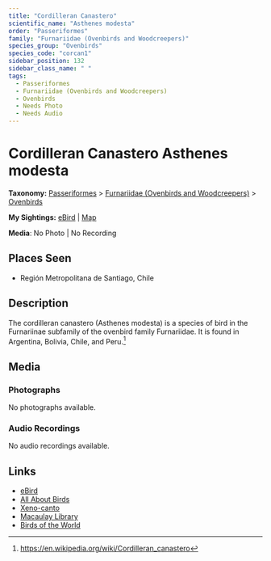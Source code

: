 ```yaml
---
title: "Cordilleran Canastero"
scientific_name: "Asthenes modesta"
order: "Passeriformes"
family: "Furnariidae (Ovenbirds and Woodcreepers)"
species_group: "Ovenbirds"
species_code: "corcan1"
sidebar_position: 132
sidebar_class_name: " "
tags: 
  - Passeriformes
  - Furnariidae (Ovenbirds and Woodcreepers)
  - Ovenbirds
  - Needs Photo
  - Needs Audio
---
```


# Cordilleran Canastero <span className='sci_name'>Asthenes modesta</span>

**Taxonomy:** [Passeriformes](/tags/passeriformes) > [Furnariidae (Ovenbirds and Woodcreepers)](/tags/furnariidae-ovenbirds-and-woodcreepers) > [Ovenbirds](/tags/ovenbirds)

**My Sightings:** [eBird](https://ebird.org/lifelist?r=world&time=life&spp=corcan1) | [Map](/map?species_code=corcan1)

**Media**: No Photo | No Recording

## Places Seen

* Región Metropolitana de Santiago, Chile

## Description
The cordilleran canastero (Asthenes modesta) is a species of bird in the Furnariinae subfamily of the ovenbird family Furnariidae. It is found in Argentina, Bolivia, Chile, and Peru.[^1]

[^1]: https://en.wikipedia.org/wiki/Cordilleran_canastero

## Media
### Photographs
No photographs available.

### Audio Recordings
No audio recordings available.

## Links
* [eBird](https://ebird.org/species/corcan1) 
* [All About Birds](https://www.allaboutbirds.org/guide/corcan1) 
* [Xeno-canto](https://www.xeno-canto.org/species/asthenes-modesta) 
* [Macaulay Library](https://search.macaulaylibrary.org/catalog?taxonCode=corcan1&sort=rating_rank_desc)
* [Birds of the World](https://birdsoftheworld.org/bow/species/corcan1)
